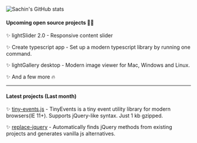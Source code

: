 ![Sachin's GitHub stats](https://github-readme-stats.vercel.app/api?username=sachinchoolur&count_private=true&show_icons=true&hide=issues,contribs)

#### Upcoming open source projects 👨‍💻
✨ lightSlider 2.0 - Responsive content slider 

✨ Create typescript app - Set up a modern typescript library by running one command.

✨ lightGallery desktop - Modern image viewer for Mac, Windows and Linux.

✨ And a few more 🔥

----

#### Latest projects (Last month)
✨ [tiny-events.js](https://github.com/sachinchoolur/tiny-events.js) - TinyEvents is a tiny event utility library for modern browsers(IE 11+). Supports jQuery-like syntax. Just 1 kb gzipped.

✨ [replace-jquery](https://github.com/sachinchoolur/replace-jquery) - Automatically finds jQuery methods from existing projects and generates vanilla js alternatives.



